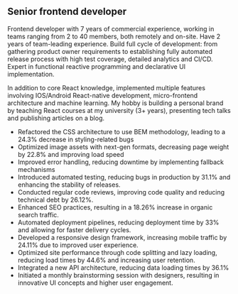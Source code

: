 ## Senior frontend developer

Frontend developer with 7 years of commercial experience, working in teams ranging from 2 to 40 members, both remotely and on-site. Have 2 years of team-leading experience. Build full cycle of development: from gathering product owner requirements to establishing fully automated release process with high test coverage, detailed analytics and CI/CD. Expert in functional reactive programming and declarative UI implementation. 

In addition to core React knowledge, implemented multiple features involving IOS/Android React-native development, micro-frontend architecture and machine learning. My hobby is building a personal brand by teaching React courses at my university (3+ years), presenting tech talks and publishing articles on a blog.

- Refactored the CSS architecture to use BEM methodology, leading to a 24.3% decrease in styling-related bugs
- Optimized image assets with next-gen formats, decreasing page weight by 22.8% and improving load speed
- Improved error handling, reducing downtime by implementing fallback mechanisms
- Introduced automated testing, reducing bugs in production by 31.1% and enhancing the stability of releases.
- Conducted regular code reviews, improving code quality and reducing technical debt by 26.12%.
- Enhanced SEO practices, resulting in a 18.26% increase in organic search traffic.
- Automated deployment pipelines, reducing deployment time by 33% and allowing for faster delivery cycles.
- Developed a responsive design framework, increasing mobile traffic by 24.11% due to improved user experience.
- Optimized site performance through code splitting and lazy loading, reducing load times by 44.6% and increasing user retention.
- Integrated a new API architecture, reducing data loading times by 36.1%
- Initiated a monthly brainstorming session with designers, resulting in innovative UI concepts and higher user engagement.
